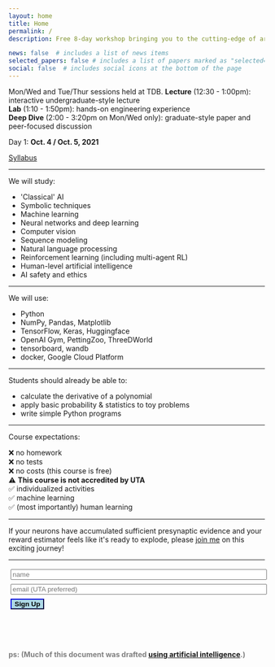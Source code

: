 ```yaml
---
layout: home
title: Home
permalink: /
description: Free 8-day workshop bringing you to the cutting-edge of artificial intelligence theory and technique!

news: false  # includes a list of news items
selected_papers: false # includes a list of papers marked as "selected={true}"
social: false  # includes social icons at the bottom of the page
---
```


Mon/Wed and Tue/Thur sessions held at TDB.
**Lecture** (12:30 - 1:00pm): interactive undergraduate-style lecture<br> 
**Lab** (1:10 - 1:50pm): hands-on engineering experience<br>
**Deep Dive** (2:00 - 3:20pm on Mon/Wed only): graduate-style paper and peer-focused discussion<br>

Day 1: **Oct. 4 / Oct. 5, 2021**

[Syllabus](https://jacobfv.github.io/Artificial-Intelligence-Principle-and-Practice/syllabus)

---

We will study:

 - 'Classical' AI <br>
 - Symbolic techniques <br>
 - Machine learning <br>
 - Neural networks and deep learning <br>
 - Computer vision <br>
 - Sequence modeling <br>
 - Natural language processing <br>
 - Reinforcement learning (including multi-agent RL) <br>
 - Human-level artificial intelligence <br>
 - AI safety and ethics <br>

---

We will use:

 - Python <br>
 - NumPy, Pandas, Matplotlib <br>
 - TensorFlow, Keras, Huggingface <br>
 - OpenAI Gym, PettingZoo, ThreeDWorld <br>
 - tensorboard, wandb <br>
 - docker, Google Cloud Platform <br>

---

Students should already be able to:

 - calculate the derivative of a polynomial <br>
 - apply basic probability & statistics to toy problems <br>
 - write simple Python programs <br>

---

Course expectations:

 ❌ no homework <br>
 ❌ no tests <br>
 ❌ no costs (this course is free) <br>
 ⚠️ **This course is not accredited by UTA**<br>
 ✅ individualized activities <br>
 ✅ machine learning <br>
 ✅ (most importantly) human learning <br>

---

If your neurons have accumulated sufficient presynaptic evidence and your reward estimator feels like it's ready to explode, please [join me](https://jacobfv.github.io/Artificial-Intelligence-Principle-and-Practice/#signup) on this exciting journey!

---

<form id="signup">
    <div id="beforeSignup">
        <input type="hidden" name="accessKey" value="0d04c522-1740-4f6c-aa50-ecc292a089bc">
        <input type="text" style="width: 100%; margin: 3pt;" name="name" placeholder="name" > <br>
        <input type="text" style="width: 100%; margin: 3pt;" name="email" placeholder="email (UTA preferred)"> <br>
        <input type="submit" value="Sign Up" class="highlightButton" style="font-weight: 800; border-color: darkblue; background-color: lightblue; margin: 3pt;" />
        <!-- If we receive data in this field submission will be ignored -->
        <input type="text" name="honeypot" style="display: none;">
    </div>
    <div id="afterSignup" style="max-height: 0; opacity: 0">
        <p id="welcomeMessage">I look foreward to seeing you!</p>
    </div>
</form>
<script>
$('#signup').submit(function(e){
    e.preventDefault();
    $.ajax({
        url: 'https://api.staticforms.xyz/submit',
        type: 'post',
        data:$('#signup').serialize(),
        success:function(){
            // form submitted successfully
            $("#beforeSignup").animate({
                "max-height": 0,
                opacity: 0
            }, 1000);
            $("#afterSignup").animate({
                "max-height": 10000,
                opacity: 1
            }, 1000);
        }
    });
});
</script>

<br><br>

<span style="color:grey"><b>ps: (Much of this document was drafted [using artificial intelligence](https://copilot.github.com/).)</b></span>